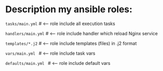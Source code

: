 # Description my ansible roles:

`tasks/main.yml`      #  <-- role include all execution tasks

`handlers/main.yml`   #  <-- role include handler which reload Nginx service

`templates/*.j2`      #  <-- role include templates (files) in .j2 format

`vars/main.yml `      #  <-- role include task vars

`defaults/main.yml `  #  <-- role include default vars


